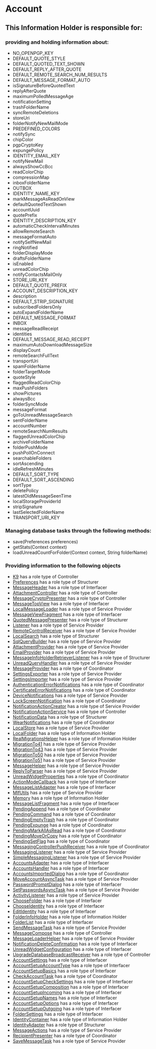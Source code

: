 # Account
## This Information Holder is responsible for:
### providing and holding information about: 
* NO_OPENPGP_KEY
* DEFAULT_QUOTE_STYLE
* DEFAULT_QUOTED_TEXT_SHOWN
* DEFAULT_REPLY_AFTER_QUOTE
* DEFAULT_REMOTE_SEARCH_NUM_RESULTS
* DEFAULT_MESSAGE_FORMAT_AUTO
* isSignatureBeforeQuotedText
* replyAfterQuote
* maximumPolledMessageAge
* notificationSetting
* trashFolderName
* syncRemoteDeletions
* storeUri
* folderNotifyNewMailMode
* PREDEFINED_COLORS
* notifySync
* chipColor
* pgpCryptoKey
* expungePolicy
* IDENTITY_EMAIL_KEY
* notifyNewMail
* alwaysShowCcBcc
* readColorChip
* compressionMap
* inboxFolderName
* OUTBOX
* IDENTITY_NAME_KEY
* markMessageAsReadOnView
* defaultQuotedTextShown
* accountUuid
* quotePrefix
* IDENTITY_DESCRIPTION_KEY
* automaticCheckIntervalMinutes
* allowRemoteSearch
* messageFormatAuto
* notifySelfNewMail
* ringNotified
* folderDisplayMode
* draftsFolderName
* isEnabled
* unreadColorChip
* notifyContactsMailOnly
* STORE_URI_KEY
* DEFAULT_QUOTE_PREFIX
* ACCOUNT_DESCRIPTION_KEY
* description
* DEFAULT_STRIP_SIGNATURE
* subscribedFoldersOnly
* autoExpandFolderName
* DEFAULT_MESSAGE_FORMAT
* INBOX
* messageReadReceipt
* identities
* DEFAULT_MESSAGE_READ_RECEIPT
* maximumAutoDownloadMessageSize
* displayCount
* remoteSearchFullText
* transportUri
* spamFolderName
* folderTargetMode
* quoteStyle
* flaggedReadColorChip
* maxPushFolders
* showPictures
* alwaysBcc
* folderSyncMode
* messageFormat
* goToUnreadMessageSearch
* sentFolderName
* accountNumber
* remoteSearchNumResults
* flaggedUnreadColorChip
* archiveFolderName
* folderPushMode
* pushPollOnConnect
* searchableFolders
* sortAscending
* idleRefreshMinutes
* DEFAULT_SORT_TYPE
* DEFAULT_SORT_ASCENDING
* sortType
* deletePolicy
* latestOldMessageSeenTime
* localStorageProviderId
* stripSignature
* lastSelectedFolderName
* TRANSPORT_URI_KEY
### Managing database tasks through the following methods:
* save(Preferences preferences)
* getStats(Context context)
* loadUnreadCountForFolder(Context context, String folderName)
### Providing information to the following objects 
* [K9](../Controllers/K9.md) has a role type of Controller
* [Preferences](../Structurers/Preferences.md) has a role type of Structurer
* [MessageHeader](../Interfacers/MessageHeader.md) has a role type of Interfacer
* [AttachmentController](../Controllers/AttachmentController.md) has a role type of Controller
* [MessageCryptoPresenter](../Controllers/MessageCryptoPresenter.md) has a role type of Controller
* [MessageTopView](../Interfacers/MessageTopView.md) has a role type of Interfacer
* [LocalMessageLoader](../ServiceProviders/LocalMessageLoader.md) has a role type of Service Provider
* [MessageViewFragment](../Interfacers/MessageViewFragment.md) has a role type of Interfacer
* [QuotedMessagePresenter](../Structurers/QuotedMessagePresenter.md) has a role type of Structurer
* [Listener](../ServiceProviders/Listener.md) has a role type of Service Provider
* [RemoteControlReceiver](../ServiceProviders/RemoteControlReceiver.md) has a role type of Service Provider
* [LocalSearch](../Structurers/LocalSearch.md) has a role type of Structurer
* [SqlQueryBuilder](../ServiceProviders/SqlQueryBuilder.md) has a role type of Service Provider
* [AttachmentProvider](../ServiceProviders/AttachmentProvider.md) has a role type of Service Provider
* [EmailProvider](../ServiceProviders/EmailProvider.md) has a role type of Service Provider
* [MessageInfoHolderRetrieverListener](../Structurers/MessageInfoHolderRetrieverListener.md) has a role type of Structurer
* [UnreadQueryHandler](../ServiceProviders/UnreadQueryHandler.md) has a role type of Service Provider
* [MessageProvider](../Coordinators/MessageProvider.md) has a role type of Coordinator
* [SettingsExporter](../ServiceProviders/SettingsExporter.md) has a role type of Service Provider
* [SettingsImporter](../ServiceProviders/SettingsImporter.md) has a role type of Service Provider
* [AuthenticationErrorNotifications](../Coordinators/AuthenticationErrorNotifications.md) has a role type of Coordinator
* [CertificateErrorNotifications](../Coordinators/CertificateErrorNotifications.md) has a role type of Coordinator
* [DeviceNotifications](../ServiceProviders/DeviceNotifications.md) has a role type of Service Provider
* [LockScreenNotification](../Coordinators/LockScreenNotification.md) has a role type of Coordinator
* [NotificationActionCreator](../ServiceProviders/NotificationActionCreator.md) has a role type of Service Provider
* [NotificationActionService](../Controllers/NotificationActionService.md) has a role type of Controller
* [NotificationData](../Structurers/NotificationData.md) has a role type of Structurer
* [WearNotifications](../Coordinators/WearNotifications.md) has a role type of Coordinator
* [LocalStore](../ServiceProviders/LocalStore.md) has a role type of Service Provider
* [LocalFolder](../InformationHolders/LocalFolder.md) has a role type of Information Holder
* [RealMigrationsHelper](../InformationHolders/RealMigrationsHelper.md) has a role type of Information Holder
* [MigrationTo41](../ServiceProviders/MigrationTo41.md) has a role type of Service Provider
* [MigrationTo43](../ServiceProviders/MigrationTo43.md) has a role type of Service Provider
* [MigrationTo50](../ServiceProviders/MigrationTo50.md) has a role type of Service Provider
* [MigrationTo51](../ServiceProviders/MigrationTo51.md) has a role type of Service Provider
* [MessageHelper](../ServiceProviders/MessageHelper.md) has a role type of Service Provider
* [ReplyToParser](../ServiceProviders/ReplyToParser.md) has a role type of Service Provider
* [UnreadWidgetProperties](../Coordinators/UnreadWidgetProperties.md) has a role type of Coordinator
* [ActionModeCallback](../Interfacers/ActionModeCallback.md) has a role type of Interfacer
* [MessageListAdapter](../Interfacers/MessageListAdapter.md) has a role type of Interfacer
* [MlfUtils](../ServiceProviders/MlfUtils.md) has a role type of Service Provider
* [Memory](../InformationHolders/Memory.md) has a role type of Information Holder
* [MessageListFragment](../Interfacers/MessageListFragment.md) has a role type of Interfacer
* [PendingAppend](../Coordinators/PendingAppend.md) has a role type of Coordinator
* [PendingCommand](../Coordinators/PendingCommand.md) has a role type of Coordinator
* [PendingEmptyTrash](../Coordinators/PendingEmptyTrash.md) has a role type of Coordinator
* [PendingExpunge](../Coordinators/PendingExpunge.md) has a role type of Coordinator
* [PendingMarkAllAsRead](../Coordinators/PendingMarkAllAsRead.md) has a role type of Coordinator
* [PendingMoveOrCopy](../Coordinators/PendingMoveOrCopy.md) has a role type of Coordinator
* [PendingSetFlag](../Coordinators/PendingSetFlag.md) has a role type of Coordinator
* [MessagingControllerPushReceiver](../Coordinators/MessagingControllerPushReceiver.md) has a role type of Coordinator
* [MessagingListener](../ServiceProviders/MessagingListener.md) has a role type of Service Provider
* [SimpleMessagingListener](../ServiceProviders/SimpleMessagingListener.md) has a role type of Service Provider
* [AccountsAdapter](../Interfacers/AccountsAdapter.md) has a role type of Interfacer
* [AccountsHandler](../Interfacers/AccountsHandler.md) has a role type of Interfacer
* [AccountsImportedDialog](../Coordinators/AccountsImportedDialog.md) has a role type of Coordinator
* [MoveAccountAsyncTask](../ServiceProviders/MoveAccountAsyncTask.md) has a role type of Service Provider
* [PasswordPromptDialog](../Interfacers/PasswordPromptDialog.md) has a role type of Interfacer
* [SetPasswordsAsyncTask](../ServiceProviders/SetPasswordsAsyncTask.md) has a role type of Service Provider
* [ActivityListener](../ServiceProviders/ActivityListener.md) has a role type of Service Provider
* [ChooseFolder](../Interfacers/ChooseFolder.md) has a role type of Interfacer
* [ChooseIdentity](../Interfacers/ChooseIdentity.md) has a role type of Interfacer
* [EditIdentity](../Interfacers/EditIdentity.md) has a role type of Interfacer
* [FolderInfoHolder](../InformationHolders/FolderInfoHolder.md) has a role type of Information Holder
* [FolderList](../Interfacers/FolderList.md) has a role type of Interfacer
* [SendMessageTask](../ServiceProviders/SendMessageTask.md) has a role type of Service Provider
* [MessageCompose](../Controllers/MessageCompose.md) has a role type of Controller
* [MessageLoaderHelper](../ServiceProviders/MessageLoaderHelper.md) has a role type of Service Provider
* [NotificationDeleteConfirmation](../Interfacers/NotificationDeleteConfirmation.md) has a role type of Interfacer
* [UnreadWidgetConfiguration](../Interfacers/UnreadWidgetConfiguration.md) has a role type of Interfacer
* [UpgradeDatabaseBroadcastReceiver](../Controllers/UpgradeDatabaseBroadcastReceiver.md) has a role type of Controller
* [AccountSettings](../Interfacers/AccountSettings.md) has a role type of Interfacer
* [AccountSetupAccountType](../Interfacers/AccountSetupAccountType.md) has a role type of Interfacer
* [AccountSetupBasics](../Interfacers/AccountSetupBasics.md) has a role type of Interfacer
* [CheckAccountTask](../Coordinators/CheckAccountTask.md) has a role type of Coordinator
* [AccountSetupCheckSettings](../Interfacers/AccountSetupCheckSettings.md) has a role type of Interfacer
* [AccountSetupComposition](../Interfacers/AccountSetupComposition.md) has a role type of Interfacer
* [AccountSetupIncoming](../Interfacers/AccountSetupIncoming.md) has a role type of Interfacer
* [AccountSetupNames](../Interfacers/AccountSetupNames.md) has a role type of Interfacer
* [AccountSetupOptions](../Interfacers/AccountSetupOptions.md) has a role type of Interfacer
* [AccountSetupOutgoing](../Interfacers/AccountSetupOutgoing.md) has a role type of Interfacer
* [FolderSettings](../Interfacers/FolderSettings.md) has a role type of Interfacer
* [IdentityContainer](../InformationHolders/IdentityContainer.md) has a role type of Information Holder
* [IdentityAdapter](../Structurers/IdentityAdapter.md) has a role type of Structurer
* [MessageActions](../ServiceProviders/MessageActions.md) has a role type of Service Provider
* [RecipientPresenter](../Coordinators/RecipientPresenter.md) has a role type of Coordinator
* [SaveMessageTask](../ServiceProviders/SaveMessageTask.md) has a role type of Service Provider
